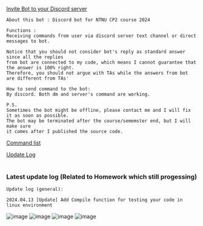 [Invite Bot to your Discord server](https://discord.com/oauth2/authorize?client_id=1219295687204667433&permissions=8&scope=bot)<br>
```
About this bot : Discord bot for NTNU CP2 course 2024

Functions :
Receiving commands from user via discord server text channel or direct messages to bot.

Notice that you should not consider bot's reply as standard answer since all the replies
from bot are connected to my code, which means I cannot guarantee that the answer is 100% right.
Therefore, you should not argue with TAs while the answers from bot are different from TAs'

How to send command to the bot:
By discord. Both dm and server's command are working.

P.S.
Sometimes the bot might be offline, please contact me and I will fix it as soon as possible.
The bot may be terminated after the course/sememster end, but I will make sure
it comes after I published the source code.
```
[Command list](https://github.com/NaoCoding/NTNU_CP2_2024_bot/blob/main/command_list.md) <br>

[Update Log](https://github.com/NaoCoding/NTNU_CP2_2024_bot/blob/main/Update_log.md)<br> <br>

### Latest update log (Related to Homework which still progessing)
```
Update log (general):

2024.04.13 [Update] Add Compile function for testing your code in linux environment
```

![image](https://github.com/NaoCoding/NTNU_CP2_2024_bot/assets/86964895/d35af353-3e80-427c-8021-00e3b43aa7c9)
![image](https://github.com/NaoCoding/NTNU_CP2_2024_bot/assets/86964895/5b32c301-76cd-48b1-8bd4-c91c9cf0f1ad)
![image](https://github.com/NaoCoding/NTNU_CP2_2024_bot/assets/86964895/7ffe9854-99f1-4850-bfc9-822a3e68a3de)
![image](https://github.com/NaoCoding/NTNU_CP2_2024_bot/assets/86964895/1e497c39-9fa0-4e99-830a-fe1a352b3a15)









